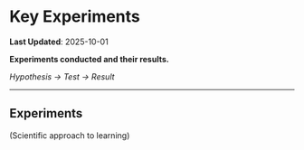 # Key Experiments

**Last Updated**: 2025-10-01

**Experiments conducted and their results.**

*Hypothesis → Test → Result*

---

## Experiments

(Scientific approach to learning)
